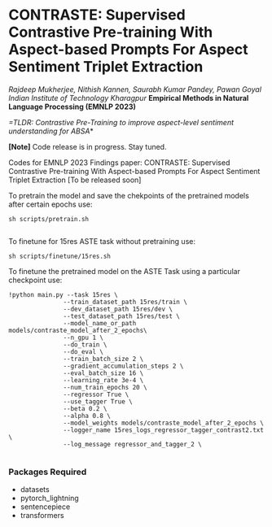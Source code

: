 # CONTRASTE: Supervised Contrastive Pre-training With Aspect-based Prompts For Aspect Sentiment Triplet Extraction
*Rajdeep Mukherjee, Nithish Kannen, Saurabh Kumar Pandey, Pawan Goyal* \
*Indian Institute of Technology Kharagpur*
**Empirical Methods in Natural Language Processing (EMNLP 2023)**

*=TLDR: Contrastive Pre-Training to improve aspect-level sentiment understanding for ABSA**

**[Note]** Code release is in progress. Stay tuned.

Codes for EMNLP 2023 Findings paper: CONTRASTE: Supervised Contrastive Pre-training With Aspect-based Prompts For Aspect Sentiment Triplet Extraction [To be released soon]


To pretrain the model and save the chekpoints of the pretrained models after certain epochs use:

```
sh scripts/pretrain.sh
     
 ```

To finetune for 15res ASTE task without pretraining use:
 
 ```
sh scripts/finetune/15res.sh
 
 ```
To finetune the pretrained model on the ASTE Task using a particular checkpoint use:
 
 ```
!python main.py --task 15res \
                --train_dataset_path 15res/train \
                --dev_dataset_path 15res/dev \
                --test_dataset_path 15res/test \
                --model_name_or_path models/contraste_model_after_2_epochs\
                --n_gpu 1 \
                --do_train \
                --do_eval \
                --train_batch_size 2 \
                --gradient_accumulation_steps 2 \
                --eval_batch_size 16 \
                --learning_rate 3e-4 \
                --num_train_epochs 20 \
                --regressor True \
                --use_tagger True \
                --beta 0.2 \
                --alpha 0.8 \
                --model_weights models/contraste_model_after_2_epochs \
                --logger_name 15res_logs_regressor_tagger_contrast2.txt \
                --log_message regressor_and_tagger_2 \
     
 ```
 
 
  ### Packages Required
  
  * datasets
  * pytorch_lightning
  * sentencepiece
  * transformers
